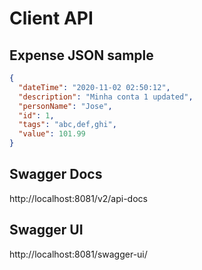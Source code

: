 # Client API

## Expense JSON sample

```json
{
  "dateTime": "2020-11-02 02:50:12",
  "description": "Minha conta 1 updated",
  "personName": "Jose",
  "id": 1,
  "tags": "abc,def,ghi",
  "value": 101.99
}
```

## Swagger Docs

http://localhost:8081/v2/api-docs

## Swagger UI

http://localhost:8081/swagger-ui/

